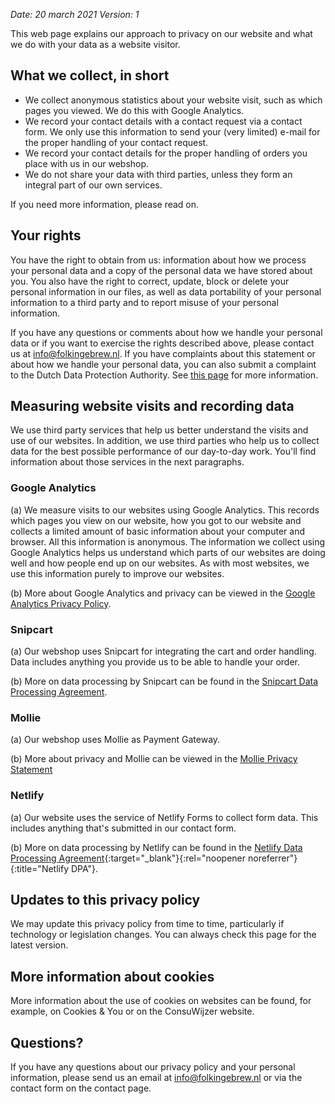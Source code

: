 *Date: 20 march 2021*
*Version: 1*

This web page explains our approach to privacy on our website and what we do with your data as a website visitor.

## What we collect, in short

- We collect anonymous statistics about your website visit, such as which pages you viewed. We do this with Google Analytics.
- We record your contact details with a contact request via a contact form. We only use this information to send your (very limited) e-mail for the proper handling of your contact request.
- We record your contact details for the proper handling of orders you place with us in our webshop.
- We do not share your data with third parties, unless they form an integral part of our own services.

If you need more information, please read on.

## Your rights

You have the right to obtain from us: information about how we process your personal data and a copy of the personal data we have stored about you. You also have the right to correct, update, block or delete your personal information in our files, as well as data portability of your personal information to a third party and to report misuse of your personal information.

If you have any questions or comments about how we handle your personal data or if you want to exercise the rights described above, please contact us at info@folkingebrew.nl. If you have complaints about this statement or about how we handle your personal data, you can also submit a complaint to the Dutch Data Protection Authority. See <a href="https://autoriteitpersoonsgegevens.nl/" target="_blank" rel="noopener noreferrer">this page</a> for more information.

## Measuring website visits and recording data

We use third party services that help us better understand the visits and use of our websites. In addition, we use third parties who help us to collect data for the best possible performance of our day-to-day work. You'll find information about those services in the next paragraphs.

### Google Analytics

(a) We measure visits to our websites using Google Analytics. This records which pages you view on our website, how you got to our website and collects a limited amount of basic information about your computer and browser. All this information is anonymous. The information we collect using Google Analytics helps us understand which parts of our websites are doing well and how people end up on our websites. As with most websites, we use this information purely to improve our websites.

(b) More about Google Analytics and privacy can be viewed in the [Google Analytics Privacy Policy](https://policies.google.com/privacy).

### Snipcart

(a) Our webshop uses Snipcart for integrating the cart and order handling. Data includes anything you provide us to be able to handle your order.

(b) More on data processing by Snipcart can be found in the [Snipcart Data Processing Agreement](https://cdn.snipcart.com/legal/dpa.pdf).

### Mollie

(a) Our webshop uses Mollie as Payment Gateway.

(b) More about privacy and Mollie can be viewed in the [Mollie Privacy Statement](https://www.mollie.com/en/privacy)

### Netlify

(a) Our website uses the service of Netlify Forms to collect form data. This includes anything that's submitted in our contact form.

(b) More on data processing by Netlify can be found in the [Netlify Data Processing Agreement](https://www.netlify.com/v3/static/pdf/netlify-dpa.pdf){:target="_blank"}{:rel="noopener noreferrer"}{:title="Netlify DPA"}.

## Updates to this privacy policy

We may update this privacy policy from time to time, particularly if technology or legislation changes. You can always check this page for the latest version.

## More information about cookies

More information about the use of cookies on websites can be found, for example, on Cookies & You or on the ConsuWijzer website.

## Questions?

If you have any questions about our privacy policy and your personal information, please send us an email at info@folkingebrew.nl or via the contact form on the contact page.
